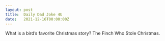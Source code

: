 ```yaml
---
layout: post
title:  Daily Dad Joke 4U
date:   2021-12-16T00:00:00Z
---
```

What is a bird’s favorite Christmas story? The Finch Who Stole Christmas.
